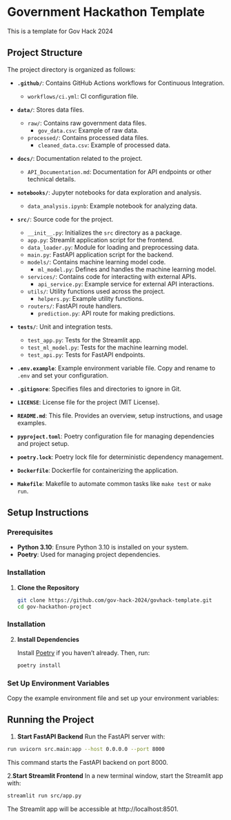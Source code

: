 # Government Hackathon Template

This is a template for Gov Hack 2024

## Project Structure

The project directory is organized as follows:

- **`.github/`**: Contains GitHub Actions workflows for Continuous Integration.
  - `workflows/ci.yml`: CI configuration file.

- **`data/`**: Stores data files.
  - `raw/`: Contains raw government data files.
    - `gov_data.csv`: Example of raw data.
  - `processed/`: Contains processed data files.
    - `cleaned_data.csv`: Example of processed data.

- **`docs/`**: Documentation related to the project.
  - `API_Documentation.md`: Documentation for API endpoints or other technical details.

- **`notebooks/`**: Jupyter notebooks for data exploration and analysis.
  - `data_analysis.ipynb`: Example notebook for analyzing data.

- **`src/`**: Source code for the project.
  - `__init__.py`: Initializes the `src` directory as a package.
  - `app.py`: Streamlit application script for the frontend.
  - `data_loader.py`: Module for loading and preprocessing data.
  - `main.py`: FastAPI application script for the backend.
  - `models/`: Contains machine learning model code.
    - `ml_model.py`: Defines and handles the machine learning model.
  - `services/`: Contains code for interacting with external APIs.
    - `api_service.py`: Example service for external API interactions.
  - `utils/`: Utility functions used across the project.
    - `helpers.py`: Example utility functions.
  - `routers/`: FastAPI route handlers.
    - `prediction.py`: API route for making predictions.

- **`tests/`**: Unit and integration tests.
  - `test_app.py`: Tests for the Streamlit app.
  - `test_ml_model.py`: Tests for the machine learning model.
  - `test_api.py`: Tests for FastAPI endpoints.

- **`.env.example`**: Example environment variable file. Copy and rename to `.env` and set your configuration.

- **`.gitignore`**: Specifies files and directories to ignore in Git.

- **`LICENSE`**: License file for the project (MIT License).

- **`README.md`**: This file. Provides an overview, setup instructions, and usage examples.

- **`pyproject.toml`**: Poetry configuration file for managing dependencies and project setup.

- **`poetry.lock`**: Poetry lock file for deterministic dependency management.

- **`Dockerfile`**: Dockerfile for containerizing the application.

- **`Makefile`**: Makefile to automate common tasks like `make test` or `make run`.

## Setup Instructions

### Prerequisites

- **Python 3.10**: Ensure Python 3.10 is installed on your system.
- **Poetry**: Used for managing project dependencies.

### Installation

1. **Clone the Repository**

   ```bash
   git clone https://github.com/gov-hack-2024/govhack-template.git
   cd gov-hackathon-project

### Installation

2. **Install Dependencies**

   Install [Poetry](https://python-poetry.org/docs/#installation) if you haven’t already. Then, run:

   ```bash
   poetry install

### Set Up Environment Variables

Copy the example environment file and set up your environment variables:

## Running the Project

1. **Start FastAPI Backend**
Run the FastAPI server with:
```bash
run uvicorn src.main:app --host 0.0.0.0 --port 8000
```

This command starts the FastAPI backend on port 8000.

2.**Start Streamlit Frontend**
In a new terminal window, start the Streamlit app with:
```bash
streamlit run src/app.py
```
The Streamlit app will be accessible at http://localhost:8501.